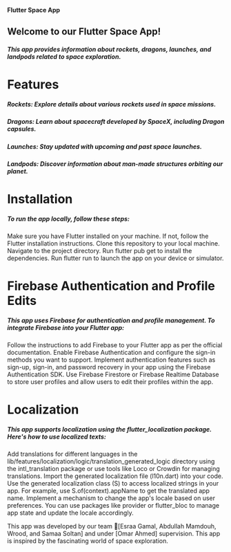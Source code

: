 **Flutter Space App**
## Welcome to our Flutter Space App!
##### This app provides information about rockets, dragons, launches, and landpods related to space exploration.

# Features
##### Rockets: Explore details about various rockets used in space missions.
##### Dragons: Learn about spacecraft developed by SpaceX, including Dragon capsules.
##### Launches: Stay updated with upcoming and past space launches.
##### Landpods: Discover information about man-made structures orbiting our planet.


# Installation
##### To run the app locally, follow these steps:

Make sure you have Flutter installed on your machine. If not, follow the Flutter installation instructions.
Clone this repository to your local machine.
Navigate to the project directory.
Run flutter pub get to install the dependencies.
Run flutter run to launch the app on your device or simulator.

# Firebase Authentication and Profile Edits
##### This app uses Firebase for authentication and profile management. To integrate Firebase into your Flutter app:

Follow the instructions to add Firebase to your Flutter app as per the official documentation.
Enable Firebase Authentication and configure the sign-in methods you want to support.
Implement authentication features such as sign-up, sign-in, and password recovery in your app using the Firebase Authentication SDK.
Use Firebase Firestore or Firebase Realtime Database to store user profiles and allow users to edit their profiles within the app.

# Localization
##### This app supports localization using the flutter_localization package. Here's how to use localized texts:

Add translations for different languages in the lib/features/localization/logic/translation_generated_logic directory using the intl_translation package or use tools like Loco or Crowdin for managing translations.
Import the generated localization file (l10n.dart) into your code.
Use the generated localization class (S) to access localized strings in your app. For example, use S.of(context).appName to get the translated app name.
Implement a mechanism to change the app's locale based on user preferences. You can use packages like provider or flutter_bloc to manage app state and update the locale accordingly.


This app was developed by our team [ِEsraa Gamal, Abdullah Mamdouh, Wrood, and Samaa Soltan] and under [Omar Ahmed] supervision.
This app is inspired by the fascinating world of space exploration.